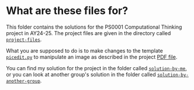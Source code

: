# What are these files for?
This folder contains the solutions for the
PS0001 Computational Thinking project in AY24-25.
The project files are given in the directory
called [`project-files`](./project-files).

What you are supposed to do is to make changes
to the template [`picedit.py`](./project-files/picedit.py)
to manipulate an image as described in the project
[PDF file](./project-files/project.pdf).

You can find my solution for the project in the
folder called
[`solution-by-me`](./solution-by-me/picedit.py),
or you can look at another group's solution in the
folder called
[`solution-by-another-group`](./solution-by-another-group/picedit.py).
